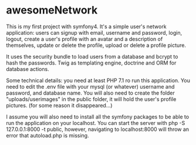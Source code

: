# awesomeNetwork
This is my first project with symfony4. It's a simple user's network application: 
users can signup with email, username and password,
login, logout, create a user's profile with an avatar and a description of themselves, update or delete the profile, 
upload or delete a profile picture.

It uses the security bundle to load users from a database and bcrypt to hash the passwords.
Twig as templating engine, doctrine and ORM for database actions.

Some technical details: you need at least PHP 7.1 ro run this application. 
You need to edit the .env file with your mysql (or whatever) username and password, and database name.
You will also need to create the folder "uploads/userimages" in the public folder, it will hold the user's profile pictures. (for some reason it disappeared...)

I assume you will also need to install all the symfony packages to be able to run the application on your localhost. You can start the server with 
php -S 127.0.0.1:8000 -t public, however, navigating to localhost:8000 will throw an error that autoload.php is missing.
